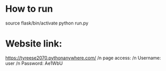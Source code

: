 # How to run
source flask/bin/activate
python run.py

# Website link:
https://tyreese2070.pythonanywhere.com/ /n
page access: /n
Username: user /n
Password: Ae1WbU
